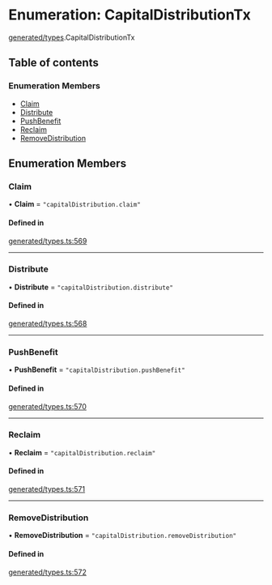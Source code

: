 # Enumeration: CapitalDistributionTx

[generated/types](../wiki/generated.types).CapitalDistributionTx

## Table of contents

### Enumeration Members

- [Claim](../wiki/generated.types.CapitalDistributionTx#claim)
- [Distribute](../wiki/generated.types.CapitalDistributionTx#distribute)
- [PushBenefit](../wiki/generated.types.CapitalDistributionTx#pushbenefit)
- [Reclaim](../wiki/generated.types.CapitalDistributionTx#reclaim)
- [RemoveDistribution](../wiki/generated.types.CapitalDistributionTx#removedistribution)

## Enumeration Members

### Claim

• **Claim** = ``"capitalDistribution.claim"``

#### Defined in

[generated/types.ts:569](https://github.com/PolymeshAssociation/polymesh-sdk/blob/9a8715021/src/generated/types.ts#L569)

___

### Distribute

• **Distribute** = ``"capitalDistribution.distribute"``

#### Defined in

[generated/types.ts:568](https://github.com/PolymeshAssociation/polymesh-sdk/blob/9a8715021/src/generated/types.ts#L568)

___

### PushBenefit

• **PushBenefit** = ``"capitalDistribution.pushBenefit"``

#### Defined in

[generated/types.ts:570](https://github.com/PolymeshAssociation/polymesh-sdk/blob/9a8715021/src/generated/types.ts#L570)

___

### Reclaim

• **Reclaim** = ``"capitalDistribution.reclaim"``

#### Defined in

[generated/types.ts:571](https://github.com/PolymeshAssociation/polymesh-sdk/blob/9a8715021/src/generated/types.ts#L571)

___

### RemoveDistribution

• **RemoveDistribution** = ``"capitalDistribution.removeDistribution"``

#### Defined in

[generated/types.ts:572](https://github.com/PolymeshAssociation/polymesh-sdk/blob/9a8715021/src/generated/types.ts#L572)

